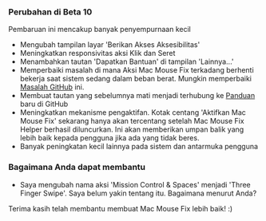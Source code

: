 ### Perubahan di Beta 10

Pembaruan ini mencakup banyak penyempurnaan kecil

- Mengubah tampilan layar 'Berikan Akses Aksesibilitas'
- Meningkatkan responsivitas aksi Klik dan Seret
- Menambahkan tautan 'Dapatkan Bantuan' di tampilan 'Lainnya...'
- Memperbaiki masalah di mana Aksi Mac Mouse Fix terkadang berhenti bekerja saat sistem sedang dalam beban berat. Mungkin memperbaiki [Masalah GitHub](https://github.com/noah-nuebling/mac-mouse-fix/issues/111) ini.
- Membuat tautan yang sebelumnya mati menjadi terhubung ke [Panduan](https://github.com/noah-nuebling/mac-mouse-fix/discussions/categories/guides) baru di GitHub
- Meningkatkan mekanisme pengaktifan. Kotak centang 'Aktifkan Mac Mouse Fix' sekarang hanya akan tercentang setelah Mac Mouse Fix Helper berhasil diluncurkan. Ini akan memberikan umpan balik yang lebih baik kepada pengguna jika ada yang tidak beres.
- Banyak peningkatan kecil lainnya pada sistem dan antarmuka pengguna

### Bagaimana Anda dapat membantu
- Saya mengubah nama aksi 'Mission Control & Spaces' menjadi 'Three Finger Swipe'. Saya belum yakin tentang itu. Bagaimana menurut Anda?

Terima kasih telah membantu membuat Mac Mouse Fix lebih baik! :)